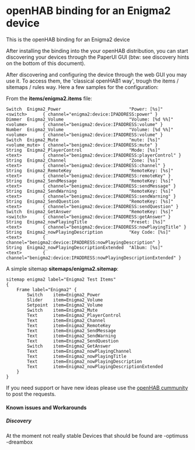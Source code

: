 # openHAB binding for an Enigma2 device

This is the openHAB binding for an Enigma2 device

After installing the binding into the your openHAB distribution, you can start discovering your devices through the PaperUI GUI (btw: see discovery hints on the bottom of this document).

After discovering and configuring the device through the web GUI you may use it. To access them, the 'classical openHAB1 way', trough the items / sitemaps / rules way. Here a few samples for the configuration:

From the **items/enigma2.items** file:
```
Switch  Enigma2_Power                          "Power: [%s]"          <switch>      { channel="enigma2:device:IPADDRESS:power" }
Dimmer  Enigma2_Volume                         "Volume: [%d %%]"      <volume>      { channel="benigma2:device:IPADDRESS:volume" }
Number  Enigma2_Volume                         "Volume: [%d %%]"      <volume>      { channel="benigma2:device:IPADDRESS:volume" }
Switch  Enigma2_Mute                           "mute: [%s]"           <volume_mute> { channel="benigma2:device:IPADDRESS:mute" }
String  Enigma2_PlayerControl                  "Mode: [%s]"           <text>        { channel="benigma2:device:IPADDRESS:playerControl" }
String  Enigma2_Channel                        "Zone: [%s]"           <text>        { channel="benigma2:device:IPADDRESS:channel" }
String  Enigma2_RemoteKey                      "RemoteKey: [%s]"      <text>        { channel="benigma2:device:IPADDRESS:remoteKey" }
String  Enigma2_SendMessage                    "RemoteKey: [%s]"      <text>        { channel="benigma2:device:IPADDRESS:sendMessage" }
String  Enigma2_SendWarning                    "RemoteKey: [%s]"      <text>        { channel="benigma2:device:IPADDRESS:sendWarning" }
String  Enigma2_SendQuestion                   "RemoteKey: [%s]"      <text>        { channel="benigma2:device:IPADDRESS:sendQuestion" }
Switch  Enigma2_GetAnswer                      "RemoteKey: [%s]"      <switch>      { channel="benigma2:device:IPADDRESS:getAnswer" }
String  Enigma2_nowPlayingTitle                "Preset: [%s]"         <text>        { channel="benigma2:device:IPADDRESS:nowPlayingTitle" }
String  Enigma2_nowPlayingDescription          "Key Code: [%s]"       <text>        { channel="benigma2:device:IPADDRESS:nowPlayingDescription" }
String  Enigma2_nowPlayingDescriptionExtended  "Album: [%s]"          <text>        { channel="benigma2:device:IPADDRESS:nowPlayingDescriptionExtended" }
```

A simple sitemap **sitemaps/enigma2.sitemap**:

```
sitemap enigma2 label="Enigma2 Test Items"
{
    Frame label="Enigma2" {
        Switch    item=Enigma2_Power
        Slider    item=Enigma2_Volume
        Setpoint  item=Enigma2_Volume
        Switch    item=Enigma2_Mute
        Text      item=Enigma2_PlayerControl
        Text      item=Enigma2_Channel
        Text      item=Enigma2_RemoteKey
        Text      item=Enigma2_SendMessage
        Text      item=Enigma2_SendWarning
        Text      item=Enigma2_SendQuestion
        Switch    item=Enigma2_GetAnswer
        Text      item=Enigma2_nowPlayingChannel
        Text      item=Enigma2_nowPlayingTitle
        Text      item=Enigma2_nowPlayingDescription
        Text      item=Enigma2_nowPlayingDescriptionExtended
    }
}
```

If you need support or have new ideas please use the [openHAB cummunity](https://community.openhab.org/t/enigma2-binding/20178) to post the requests.

#### Known issues and Workarounds

##### Discovery

At the moment not really stable
Devices that should be found are
-optimuss
-dreambox
